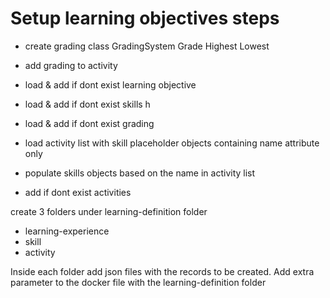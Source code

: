 # Setup learning objectives steps 

- create grading class 
    GradingSystem
        Grade 
            Highest
            Lowest

- add grading to activity

- load & add if dont exist learning objective
- load & add if dont exist skills h
- load & add if dont exist grading
- load activity list with skill placeholder objects containing name attribute only
- populate skills objects based on the name in activity list
- add if dont exist activities

create 3 folders under learning-definition folder
- learning-experience
- skill
- activity

Inside each folder add json files with the records to be created.
Add extra parameter to the docker file with the learning-definition folder
